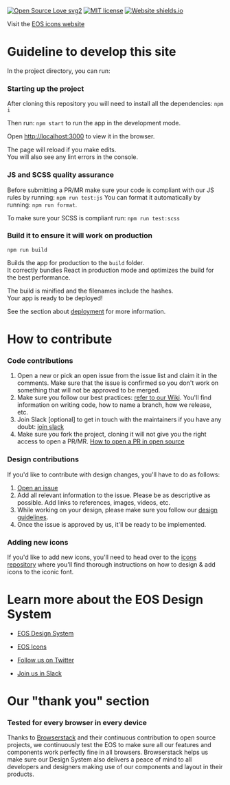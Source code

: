 [![Open Source Love svg2](https://badges.frapsoft.com/os/v2/open-source.svg?v=103)](https://github.com/ellerbrock/open-source-badges/)
[![MIT license](http://img.shields.io/badge/license-MIT-brightgreen.svg)](https://choosealicense.com/licenses/mit/)
[![Website shields.io](https://img.shields.io/website-up-down-green-red/http/shields.io.svg)](https://icons.eosdesignsystem.com)

Visit the [EOS icons website](https://icons.eosdesignsystem.com)

# Guideline to develop this site

In the project directory, you can run:

### Starting up the project

After cloning this repository you will need to install all the dependencies: `npm i`

Then run: `npm start` to run the app in the development mode.

Open [http://localhost:3000](http://localhost:3000) to view it in the browser.

The page will reload if you make edits.<br />
You will also see any lint errors in the console.

### JS and SCSS quality assurance

Before submitting a PR/MR make sure your code is compliant with our JS rules by running: `npm run test:js`
You can format it automatically by running: `npm run format`.

To make sure your SCSS is compliant run: `npm run test:scss`

### Build it to ensure it will work on production

`npm run build`

Builds the app for production to the `build` folder.<br />
It correctly bundles React in production mode and optimizes the build for the best performance.

The build is minified and the filenames include the hashes.<br />
Your app is ready to be deployed!

See the section about [deployment](https://facebook.github.io/create-react-app/docs/deployment) for more information.

# How to contribute

### Code contributions

1. Open a new or pick an open issue from the issue list and claim it in the comments. Make sure that the issue is confirmed so you don't work on something that will not be approved to be merged.
2. Make sure you follow our best practices: [refer to our Wiki](https://gitlab.com/SUSE-UIUX/eos-icons-landing/-/wikis/home). You'll find information on writing code, how to name a branch, how we release, etc.
3. Join Slack [optional] to get in touch with the maintainers if you have any doubt: [join slack](http://slack.eosdesignsystem.com/)
4. Make sure you fork the project, cloning it will not give you the right access to open a PR/MR. [How to open a PR in open source](https://gitlab.com/SUSE-UIUX/eos/-/wikis/Basic-git-instructions-for-beginners)

### Design contributions

If you'd like to contribute with design changes, you'll have to do as follows:

1. [Open an issue](https://gitlab.com/SUSE-UIUX/eos-icons-landing/-/issues/new?issue%5Bassignee_id%5D=&issue%5Bmilestone_id%5D=)
2. Add all relevant information to the issue. Please be as descriptive as possible. Add links to references, images, videos, etc.
3. While working on your design, please make sure you follow our [design guidelines](https://gitlab.com/SUSE-UIUX/eos/wikis/Design-process-and-feedback-gathering).
4. Once the issue is approved by us, it'll be ready to be implemented.

### Adding new icons

If you'd like to add new icons, you'll need to head over to the [icons repository](https://gitlab.com/SUSE-UIUX/eos-icons) where you'll find thorough instructions on how to design & add icons to the iconic font.

# Learn more about the EOS Design System

* [EOS Design System](https://www.eosdesignsystem.com/)

* [EOS Icons](icons.eosdesignsystem.com/)

* [Follow us on Twitter](https://twitter.com/eosdesignsystem)

* [Join us in Slack](https://slack.eosdesignsystem.com)

# Our "thank you" section

### Tested for every browser in every device

Thanks to [Browserstack](https://www.browserstack.com) and their continuous contribution to open source projects, we continuously test the EOS to make sure all our features and components work perfectly fine in all browsers.
Browserstack helps us make sure our Design System also delivers a peace of mind to all developers and designers making use of our components and layout in their products.
